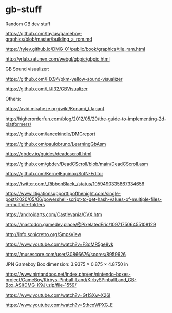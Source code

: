 # gb-stuff
Random GB dev stuff

https://github.com/taylus/gameboy-graphics/blob/master/building_a_rom.md

https://rylev.github.io/DMG-01/public/book/graphics/tile_ram.html

http://yrlab.zatunen.com/webgl/gbpic/gbpic.html

GB Sound visualizer:

https://github.com/FIX94/pkm-yellow-sound-visualizer

https://github.com/LIJI32/GBVisualizer

Others:

https://avid.miraheze.org/wiki/Konami_(Japan)

http://higherorderfun.com/blog/2012/05/20/the-guide-to-implementing-2d-platformers/

https://github.com/lancekindle/DMGreport

https://github.com/paulobruno/LearningGbAsm

https://gbdev.io/guides/deadcscroll.html

https://github.com/gbdev/DeadCScroll/blob/main/DeadCScroll.asm

https://github.com/KernelEquinox/SotN-Editor

https://twitter.com/_RibbonBlack_/status/1059490335867334656

https://www.litigationsupporttipofthenight.com/single-post/2020/05/06/powershell-script-to-get-hash-values-of-multiple-files-in-multiple-folders

https://androidarts.com/Castlevania/CVX.htm

https://mastodon.gamedev.place/@PixelatedEric/109717506455108129

http://info.sonicretro.org/SmpsView

https://www.youtube.com/watch?v=F3dMR5ge8vk

https://musescore.com/user/30866676/scores/8959626

JPN Gameboy Box dimension:
3.9375 × 0.875 × 4.8750 in

https://www.nintandbox.net/index.php/en/nintendo-boxes-project/GameBoy/Kirbys-Pinball-Land/KirbySPinballLand_GB-Box_ASI(DMG-K9J).zip/file-1559/

https://www.youtube.com/watch?v=Gt1SXw-X26I

https://www.youtube.com/watch?v=SthcxWPXG_E
